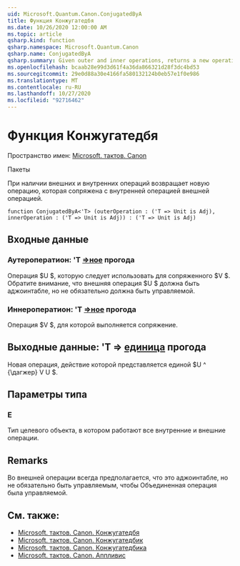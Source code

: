 ```yaml
---
uid: Microsoft.Quantum.Canon.ConjugatedByA
title: Функция Конжугатедбя
ms.date: 10/26/2020 12:00:00 AM
ms.topic: article
qsharp.kind: function
qsharp.namespace: Microsoft.Quantum.Canon
qsharp.name: ConjugatedByA
qsharp.summary: Given outer and inner operations, returns a new operation that conjugates the inner operation by the outer operation.
ms.openlocfilehash: bcaab28e99d3d61f4a36da866321d28f3dc4bd53
ms.sourcegitcommit: 29e0d88a30e4166fa580132124b0eb57e1f0e986
ms.translationtype: MT
ms.contentlocale: ru-RU
ms.lasthandoff: 10/27/2020
ms.locfileid: "92716462"
---
```

# <a name="conjugatedbya-function"></a>Функция Конжугатедбя

Пространство имен: [Microsoft. тактов. Canon](xref:Microsoft.Quantum.Canon)

Пакеты [](https://nuget.org/packages/)


При наличии внешних и внутренних операций возвращает новую операцию, которая сопряжена с внутренней операцией внешней операцией.

```qsharp
function ConjugatedByA<'T> (outerOperation : ('T => Unit is Adj), innerOperation : ('T => Unit is Adj)) : ('T => Unit is Adj)
```


## <a name="input"></a>Входные данные

### <a name="outeroperation--t--unit-adj"></a>Аутероператион: 'T [=>ное](xref:microsoft.quantum.lang-ref.unit) прогода

Операция $U $, которую следует использовать для сопряженного $V $. Обратите внимание, что внешняя операция $U $ должна быть аджоинтабле, но не обязательно должна быть управляемой.


### <a name="inneroperation--t--unit-adj"></a>Иннероператион: 'T [=>ное](xref:microsoft.quantum.lang-ref.unit) прогода

Операция $V $, для которой выполняется сопряжение.



## <a name="output--t--unit-adj"></a>Выходные данные: 'T => [единица](xref:microsoft.quantum.lang-ref.unit) прогода

Новая операция, действие которой представляется единой $U ^ {\дагжер} V U $.

## <a name="type-parameters"></a>Параметры типа

### <a name="t"></a>Е

Тип целевого объекта, в котором работают все внутренние и внешние операции.

## <a name="remarks"></a>Remarks

Во внешней операции всегда предполагается, что это аджоинтабле, но не обязательно быть управляемым, чтобы Объединенная операция была управляемой.

## <a name="see-also"></a>См. также:

- [Microsoft. тактов. Canon. Конжугатедбя](xref:Microsoft.Quantum.Canon.ConjugatedByA)
- [Microsoft. тактов. Canon. Конжугатедбик](xref:Microsoft.Quantum.Canon.ConjugatedByC)
- [Microsoft. тактов. Canon. Конжугатедбика](xref:Microsoft.Quantum.Canon.ConjugatedByCA)
- [Microsoft. тактов. Canon. Аппливис](xref:Microsoft.Quantum.Canon.ApplyWith)